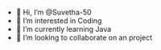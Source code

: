 - 👋 Hi, I’m @Suvetha-50
- 👀 I’m interested in Coding
- 🌱 I’m currently learning Java
- 💞️ I’m looking to collaborate on an project


<!---
Suvetha-50/Suvetha-50 is a ✨ special ✨ repository because its `README.md` (this file) appears on your GitHub profile.
You can click the Preview link to take a look at your changes.
--->
